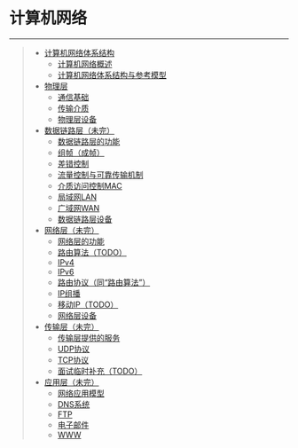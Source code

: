 # 计算机网络

---

> - [计算机网络体系结构](/计算机基础/计算机网络/计算机网络体系结构.md)
>     - [计算机网络概述](/计算机基础/计算机网络/计算机网络体系结构.md#计算机网络概述)
>     - [计算机网络体系结构与参考模型](/计算机基础/计算机网络/计算机网络体系结构.md#计算机网络体系结构与参考模型)
> - [物理层](/计算机基础/计算机网络/物理层.md)
>     - [通信基础](/计算机基础/计算机网络/物理层.md#通信基础)
>     - [传输介质](/计算机基础/计算机网络/物理层.md#传输介质)
>     - [物理层设备](/计算机基础/计算机网络/物理层.md#物理层设备)
> - [数据链路层（未完）](/计算机基础/计算机网络/数据链路层.md)
>     - [数据链路层的功能](/计算机基础/计算机网络/数据链路层.md#数据链路层的功能)
>     - [组帧（成帧）](/计算机基础/计算机网络/数据链路层.md#组帧（成帧）)
>     - [差错控制](/计算机基础/计算机网络/数据链路层.md#差错控制)
>     - [流量控制与可靠传输机制](/计算机基础/计算机网络/数据链路层.md#流量控制与可靠传输机制)
>     - [介质访问控制MAC](/计算机基础/计算机网络/数据链路层.md#介质访问控制mac)
>     - [局域网LAN](/计算机基础/计算机网络/数据链路层.md#局域网lan)
>     - [广域网WAN](/计算机基础/计算机网络/数据链路层.md#广域网wan)
>     - [数据链路层设备](/计算机基础/计算机网络/数据链路层.md#数据链路层设备)
> - [网络层（未完）](/计算机基础/计算机网络/网络层.md)
>     - [网络层的功能](/计算机基础/计算机网络/网络层.md#网络层的功能)
>     - [路由算法（TODO）](/计算机基础/计算机网络/网络层.md#路由算法（todo）)
>     - [IPv4](/计算机基础/计算机网络/网络层.md#ipv4)
>     - [IPv6](/计算机基础/计算机网络/网络层.md#ipv6)
>     - [路由协议（同“路由算法”）](/计算机基础/计算机网络/网络层.md#路由协议（同“路由算法”）)
>     - [IP组播](/计算机基础/计算机网络/网络层.md#ip组播)
>     - [移动IP（TODO）](/计算机基础/计算机网络/网络层.md#移动ip（todo）)
>     - [网络层设备](/计算机基础/计算机网络/网络层.md#网络层设备)
> - [传输层（未完）](/计算机基础/计算机网络/传输层.md)
>     - [传输层提供的服务](/计算机基础/计算机网络/传输层.md#传输层提供的服务)
>     - [UDP协议](/计算机基础/计算机网络/传输层.md#udp协议)
>     - [TCP协议](/计算机基础/计算机网络/传输层.md#tcp协议)
>     - [面试临时补充（TODO）](/计算机基础/计算机网络/传输层.md#面试临时补充（todo）)
> - [应用层（未完）](/计算机基础/计算机网络/应用层.md)
>     - [网络应用模型](/计算机基础/计算机网络/应用层.md#网络应用模型)
>     - [DNS系统](/计算机基础/计算机网络/应用层.md#dns系统)
>     - [FTP](/计算机基础/计算机网络/应用层.md#ftp)
>     - [电子邮件](/计算机基础/计算机网络/应用层.md#电子邮件)
>     - [WWW](/计算机基础/计算机网络/应用层.md#www)
